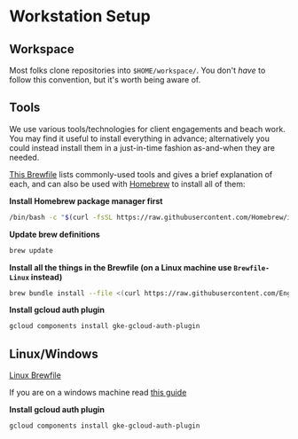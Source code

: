 # Workstation Setup

## Workspace

Most folks clone repositories into `$HOME/workspace/`. You don't _have_ to follow this convention, but it's worth being aware of.

## Tools

We use various tools/technologies for client engagements and beach work. You may find it useful to install everything in advance; alternatively you could instead install them in a just-in-time fashion as-and-when they are needed.

[This Brewfile](Brewfile) lists commonly-used tools and gives a brief explanation of each, and can also be used with [Homebrew](https://brew.sh) to install all of them:

**Install Homebrew package manager first**
```sh
/bin/bash -c "$(curl -fsSL https://raw.githubusercontent.com/Homebrew/install/HEAD/install.sh)"
```
**Update brew definitions**
```sh
brew update
```
**Install all the things in the Brewfile (on a Linux machine use `Brewfile-Linux` instead)**
```sh
brew bundle install --file <(curl https://raw.githubusercontent.com/EngineerBetter/new-starters/main/workstation-setup/Brewfile)
```
**Install gcloud auth plugin**
```sh
gcloud components install gke-gcloud-auth-plugin
```

## Linux/Windows

[Linux Brewfile](Brewfile-Linux)

If you are on a windows machine read [this guide](windows/setup.md)

**Install gcloud auth plugin**
```sh
gcloud components install gke-gcloud-auth-plugin
```
